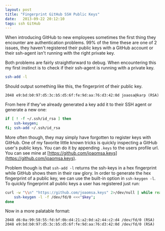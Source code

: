 ```yaml
---
layout: post
title: "Fingerprint GitHub SSH Public Keys"
date:   2013-09-22 20:12:10
tags: ssh GitHub
---
```


When introducing GitHub to new employees sometimes the first thing they encounter are authentication problems. 99% of the time these are one of 2 issues, they haven't registered their public keys with a GitHub account or their ssh-agent isn't running with the right private key.

Both problems are fairly straightforward to debug. When encountering this my first instinct is to check if their ssh-agent is running with a private key.

```bash
ssh-add -l
```
Should output something like this, the fingerprint of their public key.

```
2048 e9:bd:b0:97:d5:3c:b5:d5:6f:fe:9d:aa:76:d3:42:0d joaosa@karp (RSA)
```

From here if they've already generated a key add it to their SSH agent or generate a new one:

```bash
if [ ! -f ~/.ssh/id_rsa ] then
    ssh-keygen;
fi; ssh-add ~/.ssh/id_rsa
```

More often though, they may simply have forgotten to register keys with GitHub. 
One of my favorite little known tricks is quickly inspecting a GitHub user's public keys. You can do it by appending `.keys` to the users profile url. You can see mine at [https://github.com/joaomsa.keys](https://github.com/joaomsa.keys).

Problem though is that `ssh-add -l` returns the ssh-keys in a hex fingerprint while GitHub shows them in their raw glory. In order to generate the hex fingerprint of a public key, we can use the built-in option in `ssh-keygen -l`. To quickly fingerprint all public keys a user has registered just run:

```bash
curl -w "\\n" "https://github.com/joaomsa.keys" 2>/dev/null | while read key; do
    ssh-keygen -l -f /dev/fd/0 <<<"$key";
done
```
Now in a more palatable format:

```
2048 d6:0a:99:58:55:fd:bf:0b:d4:21:a2:0d:a2:44:c2:d4 /dev/fd/0 (RSA)
2048 e9:bd:b0:97:d5:3c:b5:d5:6f:fe:9d:aa:76:d3:42:0d /dev/fd/0 (RSA)
```
